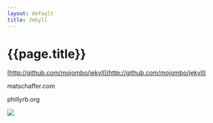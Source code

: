 ```yaml
---
layout: default
title: Jekyll
---
```


{{page.title}}
==============

[http://github.com/mojombo/jekyll](http://github.com/mojombo/jekyll)

<div class="bylines">
  <p>matschaffer.com</p>
  <p>phillyrb.org</p>
</div>

<img class="logo" src="{{ site.root }}/phillyrb.png" />